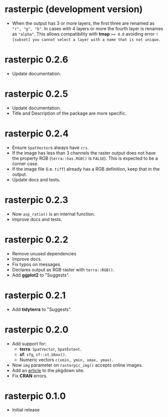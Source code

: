 # rasterpic (development version)

-   When the output has 3 or more layers, the first three are renamed as
    `"r", "g", "b"`. In cases with 4 layers or more the fourth layer is renames
    as `"alpha"`. This allows compatibility with **tmap** `>= 4.0` avoiding
    error `! [subset] you cannot select a layer with a name that is not unique`.

# rasterpic 0.2.6

-   Update documentation.

# rasterpic 0.2.5

-   Update documentation.
-   Title and Description of the package are more specific.

# rasterpic 0.2.4

-   Ensure `SpatVector`s always have `crs`.
-   If the image has less than 3 channels the raster output does not have the
    property RGB (`terra::has.RGB()` is `FALSE`). This is expected to be a
    corner case.
-   If the image file (i.e. `tiff`) already has a RGB definition, keep that in
    the output.
-   Update docs and tests.

# rasterpic 0.2.3

-   Now `asp_ratio()` is an internal function.
-   Improve docs and tests.

# rasterpic 0.2.2

-   Remove unused dependencies
-   Improve docs.
-   Fix typos on messages.
-   Declares output as RGB raster with `terra::RGB()`.
-   Add **ggplot2** to "Suggests".

# rasterpic 0.2.1

-   Add **tidyterra** to "Suggests".

# rasterpic 0.2.0

-   Add support for:
    -   **terra**: `SpatVector`, `SpatExtent`.
    -   **sf**: `sfg`, `sf::st_bbox()`.
    -   Numeric vectors `c(xmin, ymin, xmax, ymax).`
-   Now `img` parameter on `rasterpic_img()` accepts online images.
-   Add an [article](https://dieghernan.github.io/rasterpic/articles/plots.html)
    to the pkgdown site.
-   Fix **CRAN** errors.

# rasterpic 0.1.0

-   Initial release
